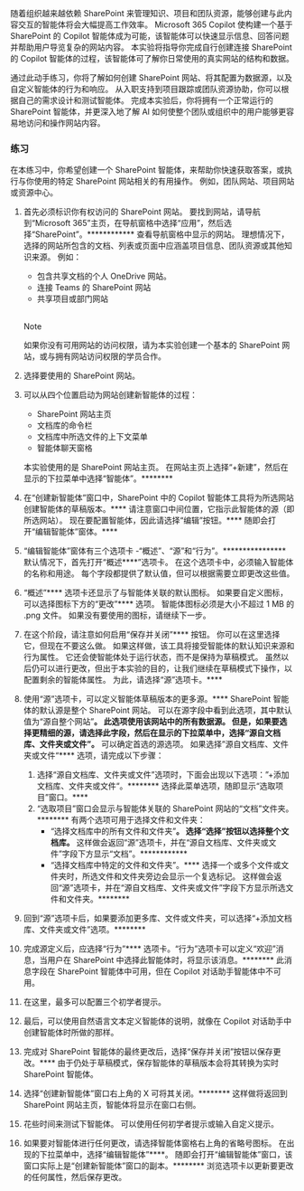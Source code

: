 随着组织越来越依赖 SharePoint 来管理知识、项目和团队资源，能够创建与此内容交互的智能体将会大幅提高工作效率。 Microsoft 365 Copilot 使构建一个基于 SharePoint 的 Copilot 智能体成为可能，该智能体可以快速显示信息、回答问题并帮助用户导览复杂的网站内容。 本实验将指导你完成自行创建连接 SharePoint 的 Copilot 智能体的过程，该智能体可了解你日常使用的真实网站的结构和数据。

通过此动手练习，你将了解如何创建 SharePoint 网站、将其配置为数据源，以及自定义智能体的行为和响应。 从入职支持到项目跟踪或团队资源协助，你可以根据自己的需求设计和测试智能体。 完成本实验后，你将拥有一个正常运行的 SharePoint 智能体，并更深入地了解 AI 如何使整个团队或组织中的用户能够更容易地访问和操作网站内容。

### 练习

在本练习中，你希望创建一个 SharePoint 智能体，来帮助你快速获取答案，或执行与你使用的特定 SharePoint 网站相关的有用操作。 例如，团队网站、项目网站或资源中心。

1. 首先必须标识你有权访问的 SharePoint 网站。 要找到网站，请导航到“Microsoft 365”主页，在导航窗格中选择“应用”，然后选择“SharePoint”。************ 查看导航窗格中显示的网站。 理想情况下，选择的网站所包含的文档、列表或页面中应涵盖项目信息、团队资源或其他知识来源。 例如：
   - 包含共享文档的个人 OneDrive 网站。
   - 连接 Teams 的 SharePoint 网站
   - 共享项目或部门网站<br><br>

    > [!NOTE]
    > 如果你没有可用网站的访问权限，请为本实验创建一个基本的 SharePoint 网站，或与拥有网站访问权限的学员合作。

1. 选择要使用的 SharePoint 网站。 
1. 可以从四个位置启动为网站创建新智能体的过程：
     - SharePoint 网站主页
     - 文档库的命令栏
     - 文档库中所选文件的上下文菜单
     - 智能体聊天窗格

    本实验使用的是 SharePoint 网站主页。 在网站主页上选择“+新建”，然后在显示的下拉菜单中选择“智能体”。********

1. 在“创建新智能体”窗口中，SharePoint 中的 Copilot 智能体工具将为所选网站创建智能体的草稿版本。**** 请注意窗口中间位置，它指示此智能体的源（即所选网站）。 现在要配置智能体，因此请选择“编辑”按钮。**** 随即会打开“编辑智能体”窗体。**** 
1. “编辑智能体”窗体有三个选项卡 -“概述”、“源”和“行为”。**************** 默认情况下，首先打开“概述****”选项卡。 在这个选项卡中，必须输入智能体的名称和用途。 每个字段都提供了默认值，但可以根据需要立即更改这些值。 
1. “概述”**** 选项卡还显示了与智能体关联的默认图标。 如果要自定义图标，可以选择图标下方的“更改”**** 选项。 智能体图标必须是大小不超过 1 MB 的 .png 文件。 如果没有要使用的图标，请继续下一步。
1. 在这个阶段，请注意如何启用“保存并关闭”**** 按钮。 你可以在这里选择它，但现在不要这么做。 如果这样做，该工具将接受智能体的默认知识来源和行为属性。 它还会使智能体处于运行状态，而不是保持为草稿模式。 虽然以后仍可以进行更改，但出于本实验的目的，让我们继续在草稿模式下操作，以配置剩余的智能体属性。 为此，请选择“源”选项卡。****
1. 使用“源”选项卡，可以定义智能体草稿版本的更多源。**** SharePoint 智能体的默认源是整个 SharePoint 网站。 可以在源字段中看到此选项，其中默认值为“源自整个网站”****。 此选项使用该网站中的所有数据源。 但是，如果要选择更精细的源，请选择此字段，然后在显示的下拉菜单中，选择“源自文档库、文件夹或文件”。**** 可以确定首选的源选项。 如果选择”源自文档库、文件夹或文件“**** 选项，请完成以下步骤：
   1. 选择“源自文档库、文件夹或文件”选项时，下面会出现以下选项：”+添加文档库、文件夹或文件“。******** 选择此菜单选项，随即显示“选取项目”窗口。****
   1. “选取项目”窗口会显示与智能体关联的 SharePoint 网站的“文档”文件夹。******** 有两个选项可用于选择文件和文件夹：
      - “选择文档库中的所有文件和文件夹”****。 选择“选择”按钮以选择整个文档库。**** 这样做会返回“源”选项卡，并在“源自文档库、文件夹或文件”字段下方显示“文档”。************
      - “选择文档库中特定的文件和文件夹”。**** 选择一个或多个文件或文件夹时，所选文件和文件夹旁边会显示一个复选标记。 这样做会返回“源”选项卡，并在“源自文档库、文件夹或文件”字段下方显示所选文件和文件夹。********
1. 回到“源”选项卡后，如果要添加更多库、文件或文件夹，可以选择“+添加文档库、文件夹或文件”选项。********
1. 完成源定义后，应选择“行为”**** 选项卡。“行为”选项卡可以定义“欢迎”消息，当用户在 SharePoint 中选择此智能体时，将显示该消息。******** 此消息字段在 SharePoint 智能体中可用，但在 Copilot 对话助手智能体中不可用。 
1. 在这里，最多可以配置三个初学者提示。
1. 最后，可以使用自然语言文本定义智能体的说明，就像在 Copilot 对话助手中创建智能体时所做的那样。
1. 完成对 SharePoint 智能体的最终更改后，选择“保存并关闭”按钮以保存更改。**** 由于仍处于草稿模式，保存智能体的草稿版本会将其转换为实时 SharePoint 智能体。
1. 选择“创建新智能体”窗口右上角的 X 可将其关闭。******** 这样做将返回到 SharePoint 网站主页，智能体将显示在窗口右侧。 
1. 花些时间来测试下智能体。 可以使用任何初学者提示或输入自定义提示。
1. 如果要对智能体进行任何更改，请选择智能体窗格右上角的省略号图标。 在出现的下拉菜单中，选择“编辑智能体”****。 随即会打开“编辑智能体”窗口，该窗口实际上是“创建新智能体”窗口的副本。******** 浏览选项卡以更新要更改的任何属性，然后保存更改。 
